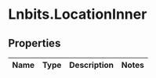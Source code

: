 # Lnbits.LocationInner

## Properties

Name | Type | Description | Notes
------------ | ------------- | ------------- | -------------


